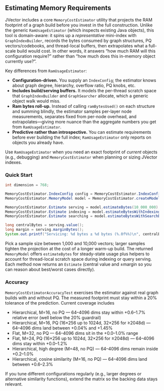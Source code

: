 ## Estimating Memory Requirements

JVector includes a core `MemoryCostEstimator` utility that projects the RAM footprint of a graph build before you invest in the full construction. Unlike the generic `RamUsageEstimator` (which inspects existing Java objects), this tool is domain-aware: it spins up a *representative* mini-index with `GraphIndexBuilder`, records the bytes consumed by graph structures, PQ vectors/codebooks, and thread-local buffers, then extrapolates what a full-scale build would cost. In other words, it answers “how much RAM will this configuration require?” rather than “how much does this in-memory object currently use?”.

Key differences from `RamUsageEstimator`:

- **Configuration-driven.** You supply an `IndexConfig`; the estimator knows about graph degree, hierarchy, overflow ratio, PQ knobs, etc.
- **Includes build/serving buffers.** It models the per-thread scratch space that `GraphIndexBuilder` and `GraphSearcher` allocate, which a generic object walk would miss.
- **Ram bytes roll-up.** Instead of calling `ramBytesUsed()` on each structure and summing blindly, the estimator samples per-layer node measurements, separates fixed from per-node overhead, and extrapolates—giving more nuance than the aggregate numbers you get from `RamUsageEstimator`.
- **Predictive rather than introspective.** You can estimate requirements before ever building the full index; `RamUsageEstimator` only reports on objects you already have.

Use `RamUsageEstimator` when you need an exact footprint of *current* objects (e.g., debugging) and `MemoryCostEstimator` when planning or sizing JVector indexes.

### Quick Start

```java
int dimension = 768;

MemoryCostEstimator.IndexConfig config = MemoryCostEstimator.IndexConfig.defaultConfig(dimension);
MemoryCostEstimator.MemoryModel model = MemoryCostEstimator.createModel(config, 2_000);

MemoryCostEstimator.Estimate serving = model.estimateBytes(10_000_000); // 10M vectors, steady state
MemoryCostEstimator.Estimate indexing = model.estimateBytesWithIndexingBuffers(10_000_000, 16); // 16 build threads
MemoryCostEstimator.Estimate searching = model.estimateBytesWithSearchBuffers(10_000_000, 64);  // 64 query threads

long centralBytes = serving.value();
long margin = serving.marginBytes();
System.out.printf("Servicing: %d bytes ± %d bytes (%.0f%%)\n", centralBytes, margin, serving.marginFraction() * 100);
```

Pick a sample size between 1,000 and 10,000 vectors; larger samples tighten the projection at the cost of a longer warm-up build. The returned `MemoryModel` offers `estimateBytes` for steady-state usage plus helpers to account for thread-local scratch space during indexing or query serving. Each method now returns an `Estimate` (central value and ±margin so you can reason about best/worst cases directly).

### Accuracy

`MemoryCostEstimatorAccuracyTest` exercises the estimator against real graph builds with and without PQ. The measured footprint must stay within a 20% tolerance of the prediction. Current coverage includes

* Hierarchical, M=16, no PQ — 64–4096 dims stay within +0.6–1.7% relative error (well below the 20% guardrail)
* Hierarchical, M=16, PQ (16×256 up to 1024d, 32×256 for ≥2048d) — 64–4096 dims land between +0.04% and +1.45%
* Flat, M=32, no PQ — 64–4096 dims sit in the +0.0–1.0% range
* Flat, M=24, PQ (16×256 up to 1024d, 32×256 for ≥2048d) — 64–4096 dims stay within +0.0–1.2%
* Hierarchical, high degree (M=48, no PQ) — 64–4096 dims remain inside +0.2–1.0%
* Hierarchical, cosine similarity (M=16, no PQ) — 64–4096 dims land between +0.6–2.3%

If you tune different configurations regularly (e.g., larger degrees or alternative similarity functions), extend the matrix so the backing data stays relevant.
